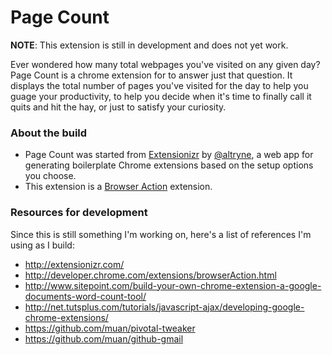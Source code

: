 # Page Count

**NOTE**: This extension is still in development and does not yet work.

Ever wondered how many total webpages you've visited on any given day? Page Count is a chrome extension for to answer just that question. It displays the total number of pages you've visited for the day to help you guage your productivity, to help you decide when it's time to finally call it quits and hit the hay, or just to satisfy your curiosity.

### About the build

- Page Count was started from [Extensionizr](http://extensionizr.com/) by [@altryne](https://github.com/altryne/), a web app for generating boilerplate Chrome extensions based on the setup options you choose.
- This extension is a [Browser Action](http://developer.chrome.com/extensions/browserAction.html) extension.

### Resources for development

Since this is still something I'm working on, here's a list of references I'm using as I build:
- http://extensionizr.com/
- http://developer.chrome.com/extensions/browserAction.html
- http://www.sitepoint.com/build-your-own-chrome-extension-a-google-documents-word-count-tool/
- http://net.tutsplus.com/tutorials/javascript-ajax/developing-google-chrome-extensions/
- https://github.com/muan/pivotal-tweaker
- https://github.com/muan/github-gmail